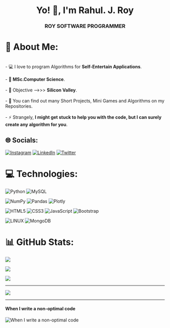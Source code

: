 <h1 align="center">Yo! 👋, I'm Rahul. J. Roy</h1>
<h3 align="center">ROY SOFTWARE PROGRAMMER</h3>


# 💫 About Me:
<br>- 💻 I love to program Algorithms for **Self-Entertain Applications**.<br><br>- 🌱 **MSc.Computer Science**.<br><br>- 👯 Objective -->>> **Silicon Valley**.<br><br>- 👨‍ You can find out many Short Projects, Mini Games and Algorithms on my Repositories. <br><br>- ⚡ Strangely, **I might get stuck to help you with the code, but I can surely create any algorithm for you**.<br>


## 🌐 Socials:
[![Instagram](https://img.shields.io/badge/Instagram-%23E4405F.svg?logo=Instagram&logoColor=white)](https://instagram.com/never.gives_up.roy_74) [![LinkedIn](https://img.shields.io/badge/LinkedIn-%230077B5.svg?logo=linkedin&logoColor=white)](https://linkedin.com/in/rahulroy74) [![Twitter](https://img.shields.io/badge/Twitter-%231DA1F2.svg?logo=Twitter&logoColor=white)](https://twitter.com/nevergivesuproy) 

# 💻 Technologies:
![Python](https://img.shields.io/badge/python-3670A0?style=for-the-badge&logo=python&logoColor=ffdd54)
![MySQL](https://img.shields.io/badge/mysql-%2300f.svg?style=for-the-badge&logo=mysql&logoColor=white) 

![NumPy](https://img.shields.io/badge/numpy-%23013243.svg?style=for-the-badge&logo=numpy&logoColor=white) 
![Pandas](https://img.shields.io/badge/pandas-%23150458.svg?style=for-the-badge&logo=pandas&logoColor=white) 
![Plotly](https://img.shields.io/badge/Plotly-%233F4F75.svg?style=for-the-badge&logo=plotly&logoColor=white) 

![HTML5](https://img.shields.io/badge/html5-%23E34F26.svg?style=for-the-badge&logo=html5&logoColor=white) 
![CSS3](https://img.shields.io/badge/css3-%231572B6.svg?style=for-the-badge&logo=css3&logoColor=white)
![JavaScript](https://img.shields.io/badge/javascript-%23323330.svg?style=for-the-badge&logo=javascript&logoColor=%23F7DF1E) 
![Bootstrap](https://img.shields.io/badge/bootstrap-%23563D7C.svg?style=for-the-badge&logo=bootstrap&logoColor=white)

![LINUX](https://img.shields.io/badge/Linux-FCC624?style=for-the-badge&logo=linux&logoColor=black) 
![MongoDB](https://img.shields.io/badge/MongoDB-%234ea94b.svg?style=for-the-badge&logo=mongodb&logoColor=white) 

# 📊 GitHub Stats:

![](https://github-readme-stats.vercel.app/api?username=rahulroy-rsp&theme=radical&hide_border=false&include_all_commits=false&count_private=false)<br/>

![](https://github-readme-streak-stats.herokuapp.com/?user=rahulroy-rsp&theme=radical&hide_border=false)<br/>

![](https://github-readme-stats.vercel.app/api/top-langs/?username=rahulroy-rsp&theme=radical&hide_border=false&include_all_commits=false&count_private=false&layout=compact)

---
[![](https://visitcount.itsvg.in/api?id=rahulroy-rsp&icon=2&color=5)](https://visitcount.itsvg.in)

--- 

#### When I write a non-optimal code
![When I write a non-optimal code](https://github.com/RahulRoy-rsp/RahulRoy-rsp/assets/91940155/e1013931-02b3-4d17-acdf-6558841ea7fc)
